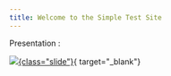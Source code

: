 ```yaml
---
title: Welcome to the Simple Test Site
---
```


Presentation :

[![](test.jpg){class="slide"}](test.pdf){ target="_blank"}
